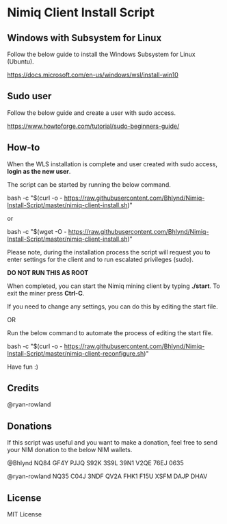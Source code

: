 # Nimiq Client Install Script

## Windows with Subsystem for Linux

Follow the below guide to install the Windows Subsystem for Linux (Ubuntu). 

https://docs.microsoft.com/en-us/windows/wsl/install-win10

## Sudo user

Follow the below guide and create a user with sudo access.

https://www.howtoforge.com/tutorial/sudo-beginners-guide/

## How-to

When the WLS installation is complete and user created with sudo access, **login as the new user**.

The script can be started by running the below command.

bash -c "$(curl -o - https://raw.githubusercontent.com/Bhlynd/Nimiq-Install-Script/master/nimiq-client-install.sh)"

or 

bash -c "$(wget -O - https://raw.githubusercontent.com/Bhlynd/Nimiq-Install-Script/master/nimiq-client-install.sh)"

Please note, during the installation process the script will request you to enter settings for the client and to run escalated privileges (sudo).

**DO NOT RUN THIS AS ROOT**

When completed, you can start the Nimiq mining client by typing **./start**. To exit the miner press **Ctrl-C**.

If you need to change any settings, you can do this by editing the start file.

OR

Run the below command to automate the process of editing the start file.

bash -c "$(curl -o - https://raw.githubusercontent.com/Bhlynd/Nimiq-Install-Script/master/nimiq-client-reconfigure.sh)"

Have fun :)

## Credits

@ryan-rowland

## Donations

If this script was useful and you want to make a donation, feel free to send your NIM donation to the below NIM wallets.

@Bhlynd NQ84 GF4Y PJJQ S92K 3S9L 39N1 V2QE 76EJ 0635

@ryan-rowland NQ35 C04J 3NDF QV2A FHK1 F15U XSFM DAJP DHAV

## License

MIT License
